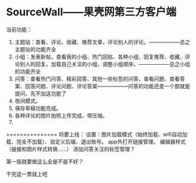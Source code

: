 SourceWall——果壳网第三方客户端
==========
当前功能：

1. 主题站：查看、评论、收藏、推荐文章，评论别人的评论。——————总之主题站的功能齐全
2. 小组：发表新帖，查看我的小组、热门回帖、各种小组、回复推荐、收藏、评论别人的回复。加载自己关注的小组，调整小组顺序。——————总之小组的功能齐全
3. 问答：查看热门问答、精彩回答、其他一些标签的问答、查看问题、查看答案、回答问题、评论问题、评论答案——————问答的功能还差一个那就是提问，先不加这功能了
4. 夜间模式。
5. 保存草稿功能完成。
6. 各种评论的图片拍照上传完成，带压缩。
7.

===============
将要上线：
设置：图片加载模式（始终加载、wifi自动加载、完全不加载）、自定义后缀、退出账号。
app外打开链接管理。
编辑器样式（链接和图片样式转换……）
添加问答关注的标签管理？

第一版就要做这么全是不是不好？

干完这一票就上吧